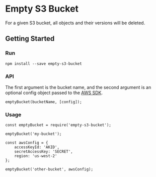 # Empty S3 Bucket

For a given S3 bucket, all objects and their versions will be deleted.

## Getting Started

### Run

```
npm install --save empty-s3-bucket
```

### API

The first argument is the bucket name, and the second argument is an optional config object passed to the [AWS SDK](http://docs.aws.amazon.com/AWSJavaScriptSDK/latest/AWS/Config.html#constructor-property).

```
emptyBucket(bucketName, [config]);
```


### Usage

```
const emptyBucket = require('empty-s3-bucket');

emptyBucket('my-bucket');

const awsConfig = {
    accessKeyId: 'AKID',
    secretAccessKey: 'SECRET',
    region: 'us-west-2'
};

emptyBucket('other-bucket', awsConfig);
```
